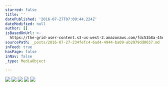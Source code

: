 ```yaml
---
starred: false
title: ''
datePublished: '2016-07-27T07:09:44.224Z'
dateModified: null
author: []
isBasedOnUrl: >-
  https://the-grid-user-content.s3-us-west-2.amazonaws.com/fdc53b8a-45e0-4b9d-80ca-558a9dda3dac.jpg
sourcePath: _posts/2016-07-27-234fefc4-6ad4-4944-ba09-ab2979dd0037.md
inFeed: true
hasPage: false
inNav: false
_type: MediaObject

---
```

![](https://the-grid-user-content.s3-us-west-2.amazonaws.com/fdc53b8a-45e0-4b9d-80ca-558a9dda3dac.jpg)
![](https://the-grid-user-content.s3-us-west-2.amazonaws.com/c8a46c02-c605-4c71-9d29-01753d9c826a.jpg)
![](https://the-grid-user-content.s3-us-west-2.amazonaws.com/7272859d-fc30-47bf-ad0e-1e9227b9fd85.jpg)
![](https://the-grid-user-content.s3-us-west-2.amazonaws.com/1ac8c514-61bd-43e3-9c72-a0b06cdc0f1e.jpg)
![](https://the-grid-user-content.s3-us-west-2.amazonaws.com/8ea8a949-ea58-444e-a6ca-0de75c58f922.jpg)